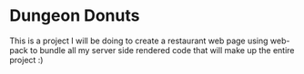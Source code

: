 # Dungeon Donuts
This is a project I will be doing to create a restaurant web page using web-pack to bundle all my server side rendered code that will make up the entire project :)
